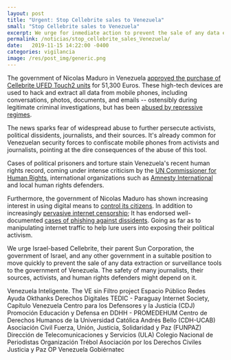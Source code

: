 ```yaml
---
layout: post
title: "Urgent: Stop Cellebrite sales to Venezuela"
small: "Stop Cellebrite sales to Venezuela"
excerpt: We urge for inmediate action to prevent the sale of any data extraction or surveillance tools to the government of Venezuela. The safety of many journalists, their sources, activists, and human rights defenders might depend on it.
permalink: /noticias/stop_cellebrite_sales_Venezuela/
date:   2019-11-15 14:22:00 -0400
categories: vigilancia
image: /res/post_img/generic.png
---
```


The government of Nicolas Maduro in Venezuela [approved the purchase of Cellebrite UFED Touch2 units](http://web.archive.org/web/20191115014106/https://www.vtv.gob.ve/millones-euros-petros-modernizacion-cicpc/)  for 51,300 Euros. These high-tech devices are used to hack and extract all data from mobile phones, including conversations, photos, documents, and emails -- ostensibly during legitimate criminal investigations, but has been [abused by repressive regimes](https://www.vice.com/en_us/article/aekqjj/cellebrite-sold-phone-hacking-tech-to-repressive-regimes-data-suggests).

The news sparks fear of widespread abuse to further persecute activists, political dissidents, journalists, and their sources. It's already common for Venezuelan security forces to confiscate mobile phones from activists and journalists, pointing at the dire consequences of the abuse of this tool.

Cases of political prisoners and torture stain Venezuela's recent human rights record, coming under intense criticism by the [UN Commissioner for Human Rights](https://www.ohchr.org/en/NewsEvents/Pages/DisplayNews.aspx?NewsID=24788&LangID=E), international organizations such as [Amnesty International](https://www.amnesty.org/en/latest/news/2019/05/venezuela-crimes-against-humanity-require-response-from-international-justice-system/) and local human rights defenders.

Furthermore, the government of Nicolas Maduro has shown increasing interest in using digital means to [control its citizens](https://www.freedomonthenet.org/country/venezuela/freedom-on-the-net/2019). In addition to increasingly [pervasive internet censorship](https://time.com/5571504/venezuela-internet-press-freedom/); It has endorsed well-documented [cases of phishing against dissidents](https://vesinfiltro.com/noticias/Phishing_by_Venezuelan_government_targets_activists/). Going as far as to manipulating internet traffic to help lure users into exposing their political activism.

We urge Israel-based Cellebrite, their parent Sun Corporation, the government of Israel, and any other government in a suitable position to move quickly to prevent the sale of any data extraction or surveillance tools to the government of Venezuela. The safety of many journalists, their sources, activists, and human rights defenders might depend on it.

Venezuela Inteligente.
The VE sin Filtro project
Espacio Público
Redes Ayuda
Okthanks
Derechos Digitales
TEDIC - Paraguay
Internet Society, Capítulo Venezuela
Centro para los Defensores y la Justicia (CDJ)
Promoción Educación y Defensa en DDHH - PROMEDEHUM
Centro de Derechos Humanos de la Universidad Católica Andrés Bello (CDH-UCAB)
Asociación Civil Fuerza, Unión, Justicia, Solidaridad y Paz (FUNPAZ)
Dirección de Telecomunicaciones y Servicios (ULA)
Colegio Nacional de Periodistas
Organización Trébol
Asociación por los Derechos Civiles
Justicia y Paz OP Venezuela
Gobiérnatec
